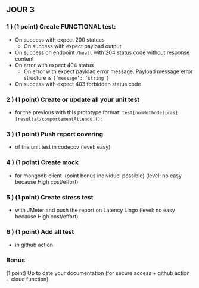 ## JOUR 3

### 1 ) (1 point) Create FUNCTIONAL test:
- On success with expect 200 statues 
  - On success with expect payload output 
- On success on endpoint ```/healt``` with 204 status code without response content
- On error with expect 404 status 
  - On error with expect payload error message. Payload message error structure is ```{‘message’: ´string’}```
- On success with expect 403 forbidden status code


### 2 ) (1 point) Create or update all your unit test 
- for the previous with this prototype format: ```test[nomMethode][cas][resultat/comportementAttendu]()```;


### 3 ) (1 point) Push report covering 
- of the unit test in codecov (level: easy)


### 4 ) (1 point) Create mock 
- for mongodb client  (point bonus individuel possible) (level: no easy because High cost/effort)


### 5 ) (1 point) Create stress test 
- with JMeter and push the report on Latency Lingo (level: no easy because High cost/effort)


### 6 ) (1 point) Add all test 
- in github action

### Bonus 
(1 point)  Up to date your documentation (for secure access + github action + cloud function)
